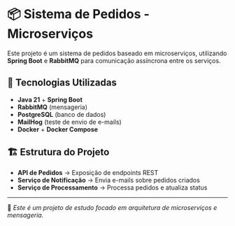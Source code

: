 # 📦 Sistema de Pedidos - Microserviços

Este projeto é um sistema de pedidos baseado em microserviços, utilizando **Spring Boot** e **RabbitMQ** para comunicação assíncrona entre os serviços.

## 🚀 Tecnologias Utilizadas

- **Java 21** + **Spring Boot**
- **RabbitMQ** (mensageria)
- **PostgreSQL** (banco de dados)
- **MailHog** (teste de envio de e-mails)
- **Docker** + **Docker Compose**

## 🏗️ Estrutura do Projeto

- **API de Pedidos** → Exposição de endpoints REST
- **Serviço de Notificação** → Envia e-mails sobre pedidos criados
- **Serviço de Processamento** → Processa pedidos e atualiza status

---
📌 *Este é um projeto de estudo focado em arquitetura de microserviços e mensageria.*
